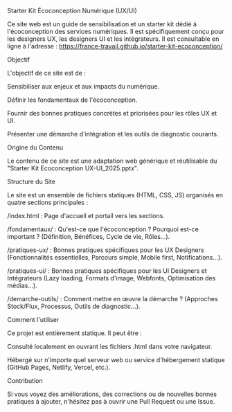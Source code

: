 Starter Kit Écoconception Numérique (UX/UI)

Ce site web est un guide de sensibilisation et un starter kit dédié à l'écoconception des services numériques. Il est spécifiquement conçu pour les designers UX, les designers UI et les intégrateurs.
Il est consultable en ligne à l'adresse : https://france-travail.github.io/starter-kit-ecoconception/ 

Objectif

L'objectif de ce site est de :

Sensibiliser aux enjeux et aux impacts du numérique.

Définir les fondamentaux de l'écoconception.

Fournir des bonnes pratiques concrètes et priorisées pour les rôles UX et UI.

Présenter une démarche d'intégration et les outils de diagnostic courants.


Origine du Contenu

Le contenu de ce site est une adaptation web générique et réutilisable du "Starter Kit Ecoconception UX-UI_2025.pptx".


Structure du Site

Le site est un ensemble de fichiers statiques (HTML, CSS, JS) organisés en quatre sections principales :

/index.html : Page d'accueil et portail vers les sections.

/fondamentaux/ : Qu'est-ce que l'écoconception ? Pourquoi est-ce important ? (Définition, Bénéfices, Cycle de vie, Rôles...).

/pratiques-ux/ : Bonnes pratiques spécifiques pour les UX Designers (Fonctionnalités essentielles, Parcours simple, Mobile first, Notifications...).

/pratiques-ui/ : Bonnes pratiques spécifiques pour les UI Designers et Intégrateurs (Lazy loading, Formats d'image, Webfonts, Optimisation des médias...).

/demarche-outils/ : Comment mettre en œuvre la démarche ? (Approches Stock/Flux, Processus, Outils de diagnostic...).


Comment l'utiliser

Ce projet est entièrement statique. Il peut être :

Consulté localement en ouvrant les fichiers .html dans votre navigateur.

Hébergé sur n'importe quel serveur web ou service d'hébergement statique (GitHub Pages, Netlify, Vercel, etc.).


Contribution

Si vous voyez des améliorations, des corrections ou de nouvelles bonnes pratiques à ajouter, n'hésitez pas à ouvrir une Pull Request ou une Issue.
